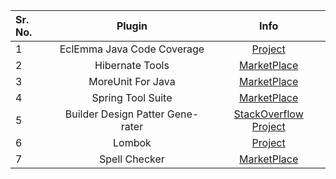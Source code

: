 
Sr. No.        | Plugin           | Info
| :------------- |:-------------:| :-----:|
| 1      | EclEmma Java Code Coverage  | [Project](https://www.eclemma.org/) 
| 2      | Hibernate Tools  | [MarketPlace](https://marketplace.eclipse.org/content/jboss-tools)
| 3      | MoreUnit For Java  | [MarketPlace](https://marketplace.eclipse.org/content/moreunit)
| 4      | Spring Tool Suite  | [MarketPlace](https://marketplace.eclipse.org/content/spring-tools-4-aka-spring-tool-suite-4)
| 5      | Builder Design Patter Gene-rater  | [StackOverflow](https://stackoverflow.com/questions/29493898/automatically-create-builder-for-class-in-eclipse) [Project](https://code.google.com/archive/p/bpep/)
| 6      | Lombok | [Project](https://projectlombok.org/)
| 7		 | Spell Checker | [MarketPlace](https://marketplace.eclipse.org/content/jdt-spelling#.U8drE7E3n34)
